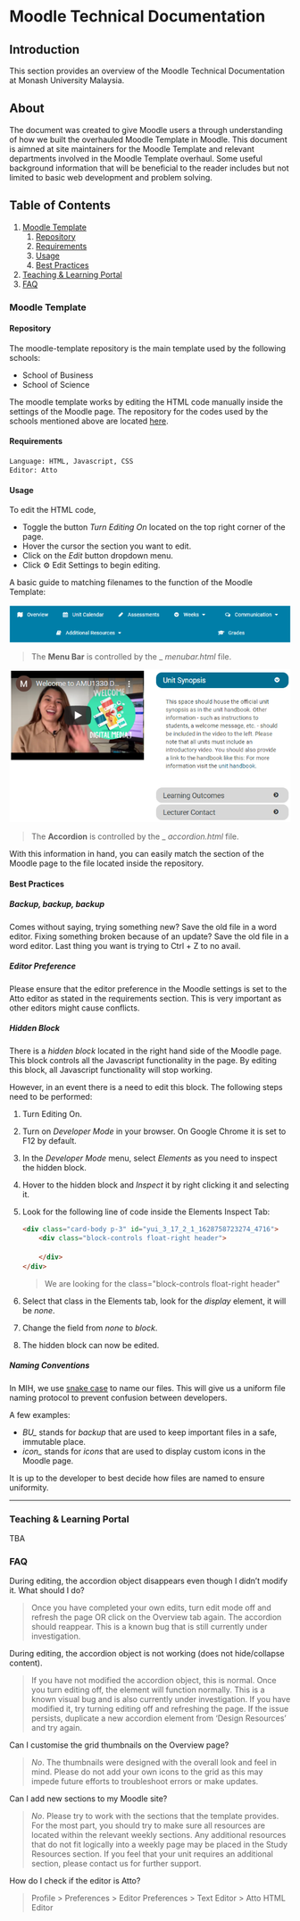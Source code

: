 # Moodle Technical Documentation

## Introduction

This section provides an overview of the Moodle Technical Documentation at Monash University Malaysia.

## About

The document was created to give Moodle users a through understanding of how we built the overhauled Moodle Template in Moodle. This document is aimned at site maintainers for the Moodle Template and relevant departments involved in the Moodle Template overhaul. Some useful background information that will be beneficial to the reader includes but not limited to basic web development and problem solving.

## Table of Contents

1. [Moodle Template](#moodle-template)
    1. [Repository](#moodle-template-repo)
    2. [Requirements](#moodle-template-req)
    3. [Usage](#moodle-template-use)
    4. [Best Practices](#moodle-template-bp)
2. [Teaching & Learning Portal](#t&l)
3. [FAQ](#faq)

### Moodle Template <a name="moodle-template"></a>

#### Repository <a name="moodle-template-repo"></a>

The moodle-template repository is the main template used by the following schools:

- School of Business
- School of Science

The moodle template works by editing the HTML code manually inside the settings of the Moodle page. The repository for the codes used by the schools mentioned above are located [here](https://github.com/MUM-MIH/moodle-template).

#### Requirements <a name="moodle-template-req"></a>

```
Language: HTML, Javascript, CSS
Editor: Atto
```

#### Usage <a name="moodle-template-use"></a>

To edit the HTML code,

- Toggle the button _Turn Editing On_ located on the top right corner of the page.
- Hover the cursor the section you want to edit.
- Click on the *Edit* button dropdown menu.
- Click :gear: Edit Settings to begin editing.

A basic guide to matching filenames to the function of the Moodle Template:

![Menu Bar](./images/menu-bar.png)

> The **Menu Bar** is controlled by the _ _menubar.html_ file.

![Accordion](./images/accordion.png)

> The **Accordion** is controlled by the _ _accordion.html_ file.

With this information in hand, you can easily match the section of the Moodle page to the file located inside the repository.

#### Best Practices <a name="moodle-template-bp"></a>

##### Backup, backup, backup

Comes without saying, trying something new? Save the old file in a word editor. Fixing something broken because of an update? Save the old file in a word editor. Last thing you want is trying to Ctrl + Z to no avail.

##### Editor Preference

Please ensure that the editor preference in the Moodle settings is set to the Atto editor as stated in the requirements section. This is very important as other editors might cause conflicts.

##### Hidden Block

There is a _hidden block_ located in the right hand side of the Moodle page. This block controls all the Javascript functionality in the page. By editing this block, all Javascript functionality will stop working.

However, in an event there is a need to edit this block. The following steps need to be performed:

1. Turn Editing On.
2. Turn on *Developer Mode* in your browser. On Google Chrome it is set to F12 by default.
3. In the *Developer Mode* menu, select _Elements_ as you need to inspect the hidden block.
4. Hover to the hidden block and *Inspect* it by right clicking it and selecting it.
5. Look for the following line of code inside the Elements Inspect Tab:

    ```html
    <div class="card-body p-3" id="yui_3_17_2_1_1628758723274_4716">
        <div class="block-controls float-right header">

        </div>
    </div>
    ```

    > We are looking for the class="block-controls float-right header"

6. Select that class in the Elements tab, look for the *display* element, it will be *none*.
7. Change the field from *none* to *block*.
8. The hidden block can now be edited.

##### Naming Conventions

In MIH, we use [snake case](https://chaseadams.io/posts/most-common-programming-case-types/#snake_case) to name our files. This will give us a uniform file naming protocol to prevent confusion between developers.

A few examples:

- *BU_* stands for _backup_ that are used to keep important files in a safe, immutable place.
- *icon_* stands for _icons_ that are used to display custom icons in the Moodle page.

It is up to the developer to best decide how files are named to ensure uniformity.

---

### Teaching & Learning Portal <a name="t&l"></a>

TBA

### FAQ <a name="faq"></a>

During editing, the accordion object disappears even though I didn’t modify it. What should I do?

> Once you have completed your own edits, turn edit mode off and refresh the page OR click on the Overview tab again. The accordion should reappear. This is a known bug that is still currently under investigation.

During editing, the accordion object is not working (does not hide/collapse content).

> If you have not modified the accordion object, this is normal. Once you turn editing off, the element will function normally. This is a known visual bug and is also currently under investigation. If you have modified it, try turning editing off and refreshing the page. If the issue persists, duplicate a new accordion element from ‘Design Resources’ and try again.

Can I customise the grid thumbnails on the Overview page?
> *No*. The thumbnails were designed with the overall look and feel in mind. Please do not add your own icons to the grid as this may impede future efforts to troubleshoot errors or make updates.

Can I add new sections to my Moodle site?
> *No*. Please try to work with the sections that the template provides. For the most part, you should try to make sure all resources are located within the relevant weekly sections. Any additional resources that do not fit logically into a weekly page may be placed in the Study Resources section. If you feel that your unit requires an additional section, please contact us for further support.

How do I check if the editor is Atto?
> Profile > Preferences > Editor Preferences > Text Editor > Atto HTML Editor
